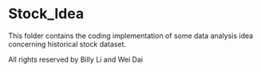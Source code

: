 # Stock_Idea
This folder contains the coding implementation of some data analysis idea concerning historical stock dataset.

All rights reserved by Billy Li and Wei Dai